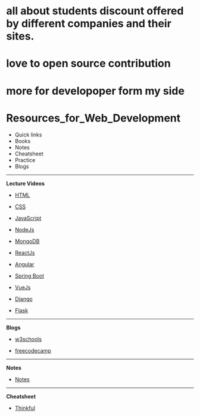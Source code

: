 # all about students discount offered by different companies and their sites.

# love to open source contribution

# more for developoper form my side

# Resources_for_Web_Development
- Quick links
- Books
- Notes
- Cheatsheet
- Practice
- Blogs

<hr>

**Lecture Videos**

- [HTML](https://www.youtube.com/watch?v=BsDoLVMnmZs&ab_channel=CodeWithHarry)

- [CSS](https://www.youtube.com/watch?v=Edsxf_NBFrw&ab_channel=CodeWithHarry)

- [JavaScript](https://www.youtube.com/playlist?list=PLlasXeu85E9cQ32gLCvAvr9vNaUccPVNP)

- [NodeJs](https://www.youtube.com/playlist?list=PLobAq7hWqZWGTfhj4jNQAVzJd_y6iTErQ)

- [MongoDB](https://www.youtube.com/playlist?list=PLwGdqUZWnOp1P9xSsJg7g3AY0CUjs-WOa)

- [ReactJs](https://www.youtube.com/playlist?list=PLu0W_9lII9agx66oZnT6IyhcMIbUMNMdt)

- [Angular](https://www.youtube.com/watch?v=pCewaWYNnu4&ab_channel=CodeStepByStep)

- [Spring Boot](https://www.youtube.com/playlist?list=PLqq-6Pq4lTTbx8p2oCgcAQGQyqN8XeA1x)

- [VueJs](https://www.youtube.com/playlist?list=PL8p2I9GklV45qwTH-mdzllUuFRJO-euYn)

- [Django](https://www.youtube.com/playlist?list=PLu0W_9lII9ah7DDtYtflgwMwpT3xmjXY9)

- [Flask](https://www.youtube.com/playlist?list=PLu0W_9lII9agAiWp6Y41ueUKx1VcTRxmf)

<hr>

**Blogs**

- [w3schools](https://www.w3schools.com/)

- [freecodecamp](https://www.freecodecamp.org/)

<hr>

**Notes**

- [Notes](https://drive.google.com/file/d/1PDqyP3NiGf4hwOU2B2NMRaZ8NEsiYn8r/view?usp=sharing)

<hr>

**Cheatsheet**

- [Thinkful](https://www.thinkful.com/blog/web-developer-cheat-sheet/)
